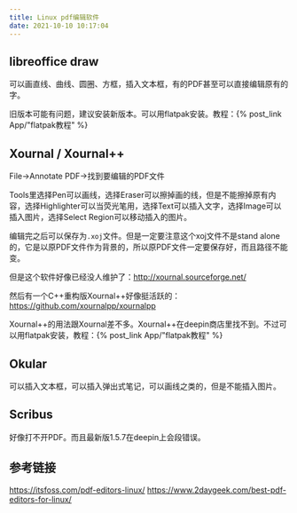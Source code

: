 ```yaml
---
title: Linux pdf编辑软件
date: 2021-10-10 10:17:04
---
```


## libreoffice draw

可以画直线、曲线、圆圈、方框，插入文本框，有的PDF甚至可以直接编辑原有的字。

旧版本可能有问题，建议安装新版本。可以用flatpak安装。教程：{% post_link App/"flatpak教程" %}

## Xournal / Xournal++

File->Annotate PDF->找到要编辑的PDF文件

Tools里选择Pen可以画线，选择Eraser可以擦掉画的线，但是不能擦掉原有内容，选择Highlighter可以当荧光笔用，选择Text可以插入文字，选择Image可以插入图片，选择Select Region可以移动插入的图片。

编辑完之后可以保存为`.xoj`文件。但是一定要注意这个xoj文件不是stand alone的，它是以原PDF文件作为背景的，所以原PDF文件一定要保存好，而且路径不能变。

但是这个软件好像已经没人维护了：<http://xournal.sourceforge.net/>

然后有一个C++重构版Xournal++好像挺活跃的：<https://github.com/xournalpp/xournalpp>

Xournal++的用法跟Xournal差不多。Xournal++在deepin商店里找不到。不过可以用flatpak安装，教程：{% post_link App/"flatpak教程" %}

## Okular

可以插入文本框，可以插入弹出式笔记，可以画线之类的，但是不能插入图片。

## Scribus

好像打不开PDF。而且最新版1.5.7在deepin上会段错误。

## 参考链接

<https://itsfoss.com/pdf-editors-linux/>
<https://www.2daygeek.com/best-pdf-editors-for-linux/>
